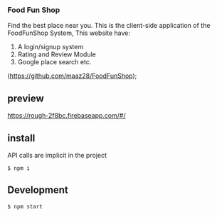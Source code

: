 ### Food Fun Shop

Find the best place near you. This is the client-side application of the FoodFunShop System, This website have:
1. A login/signup system
2. Rating and Review Module
3. Google place search etc.

(https://github.com/maaz28/FoodFunShop);

## preview

https://rough-2f8bc.firebaseapp.com/#/

## install

API calls are implicit in the project

```
$ npm i 
```

## Development

```
$ npm start
```
